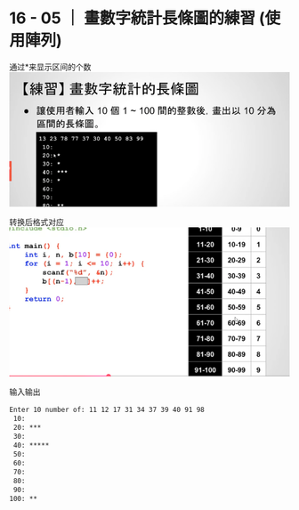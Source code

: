 # 16 - 05 ｜ 畫數字統計長條圖的練習 (使用陣列)


通过*来显示区间的个数
![图片](pics//pic-1.jpg)

转换后格式对应
![图片](pics//pic-2.jpg)

输入输出
```shell
Enter 10 number of: 11 12 17 31 34 37 39 40 91 98
 10: 
 20: ***
 30: 
 40: *****
 50: 
 60: 
 70: 
 80: 
 90: 
100: **
```